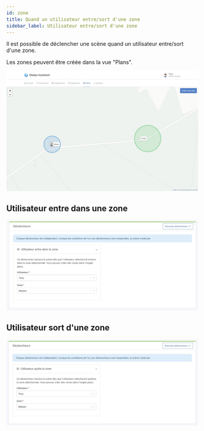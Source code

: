 ```yaml
---
id: zone
title: Quand un utilisateur entre/sort d'une zone
sidebar_label: Utilisateur entre/sort d'une zone
---
```


Il est possible de déclencher une scène quand un utilisateur entre/sort d'une zone.

Les zones peuvent être créée dans la vue "Plans".

![Plan](../../../../../static/img/docs/fr/scenes/zone/map.jpg)

## Utilisateur entre dans une zone

![Utilisateur entre dans une zone](../../../../../static/img/docs/fr/scenes/zone/user-entered-zone.jpg)

## Utilisateur sort d'une zone

![Utilisateur sort d'une zone](../../../../../static/img/docs/fr/scenes/zone/user-left-zone.jpg)
